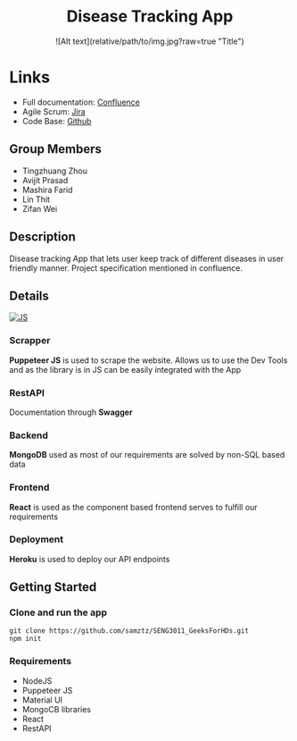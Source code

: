 


<h1 align="center"> Disease Tracking App 
</h1>



<p align="center">
![Alt text](relative/path/to/img.jpg?raw=true "Title")


# Links
* Full documentation: [Confluence](https://unswseng.atlassian.net/wiki/spaces/SE3Y22G14/overview)
* Agile Scrum: [Jira](https://unswseng.atlassian.net/jira/your-work)
* Code Base: [Github](https://github.com/samztz/SENG3011_GeeksForHDs)

## Group Members

- Tingzhuang Zhou
- Avijit Prasad
- Mashira Farid
- Lin Thit
- Zifan Wei

## Description

Disease tracking App that lets user keep track of different diseases in user friendly manner. Project specification mentioned in confluence.

## Details

<a href="#"><img alt="JS" src="../SENG3011_GeeksForHDs/PHASE_1/src/assets/architecture.png"></a>

### Scrapper

**Puppeteer JS** is used to scrape the website. Allows us to use the Dev Tools and as the library is in JS can be easily integrated with the App

### RestAPI

Documentation through **Swagger**

### Backend

**MongoDB** used as most of our requirements are solved by non-SQL based data

### Frontend

**React** is used as the component based frontend serves to fulfill our requirements

### Deployment

**Heroku** is used to deploy our API endpoints

## Getting Started

### Clone and run the app

```console
git clone https://github.com/samztz/SENG3011_GeeksForHDs.git
npm init
```

### Requirements

- NodeJS
- Puppeteer JS
- Material UI
- MongoCB libraries
- React
- RestAPI

